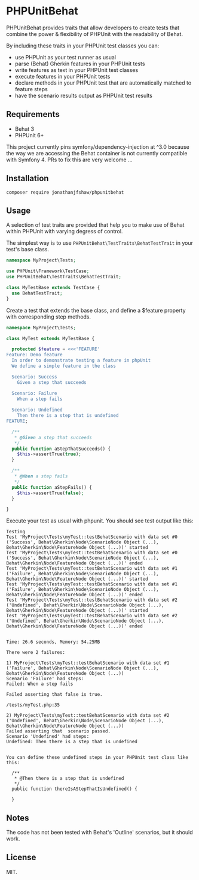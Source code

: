 # PHPUnitBehat

PHPUnitBehat provides traits that allow developers to create tests that combine 
the power & flexibility of  PHPUnit with the readability of Behat.

By including these traits in your PHPUnit test classes you can:
- use PHPUnit as your test runner as usual
- parse (Behat) Gherkin features in your PHPUnit tests
- write features as text in your PHPUnit test classes
- execute features in your PHPUnit tests
- declare methods in your PHPUnit test that are automatically matched to feature steps
- have the scenario results output as PHPUnit test results


## Requirements

* Behat 3
* PHPUnit 6+

This project currently pins symfony/dependency-injection at ^3.0 because the way we are 
accessing the Behat container is not currently compatible with Symfony 4. 
PRs to fix this are very welcome ...

## Installation

`composer require jonathanjfshaw/phpunitbehat`

## Usage

A selection of test traits are provided that help you to make use of Behat
within PHPUnit with varying degress of control.

The simplest way is to use `PHPUnitBehat\TestTraits\BehatTestTrait` 
in your test's base class.

```PHP
namespace MyProject\Tests;

use PHPUnit\Framework\TestCase;
use PHPUnitBehat\TestTraits\BehatTestTrait;

class MyTestBase extends TestCase {
  use BehatTestTrait;
}
```
Create a test that extends the base class, and define a 
$feature property with corresponding step methods.

```PHP
namespace MyProject\Tests;

class MyTest extends MyTestBase {

  protected $feature = <<<'FEATURE'
Feature: Demo feature
  In order to demonstrate testing a feature in phpUnit
  We define a simple feature in the class

  Scenario: Success
    Given a step that succeeds    

  Scenario: Failure
    When a step fails
    
  Scenario: Undefined
    Then there is a step that is undefined
FEATURE;

  /**
   * @Given a step that succeeds
   */
  public function aStepThatSucceeds() {
    $this->assertTrue(true);
  }

  /**
   * @When a step fails
   */
  public function aStepFails() {
    $this->assertTrue(false);
  }

}
```

Execute your test as usual with phpunit. You should see test output like this:

```
Testing
Test 'MyProject\Tests\myTest::testBehatScenario with data set #0 ('Success', Behat\Gherkin\Node\ScenarioNode Object (...), Behat\Gherkin\Node\FeatureNode Object (...))' started
Test 'MyProject\Tests\myTest::testBehatScenario with data set #0 ('Success', Behat\Gherkin\Node\ScenarioNode Object (...), Behat\Gherkin\Node\FeatureNode Object (...))' ended
Test 'MyProject\Tests\myTest::testBehatScenario with data set #1 ('Failure', Behat\Gherkin\Node\ScenarioNode Object (...), Behat\Gherkin\Node\FeatureNode Object (...))' started
Test 'MyProject\Tests\myTest::testBehatScenario with data set #1 ('Failure', Behat\Gherkin\Node\ScenarioNode Object (...), Behat\Gherkin\Node\FeatureNode Object (...))' ended
Test 'MyProject\Tests\myTest::testBehatScenario with data set #2 ('Undefined', Behat\Gherkin\Node\ScenarioNode Object (...), Behat\Gherkin\Node\FeatureNode Object (...))' started
Test 'MyProject\Tests\myTest::testBehatScenario with data set #2 ('Undefined', Behat\Gherkin\Node\ScenarioNode Object (...), Behat\Gherkin\Node\FeatureNode Object (...))' ended


Time: 26.6 seconds, Memory: 54.25MB

There were 2 failures:

1) MyProject\Tests\myTest::testBehatScenario with data set #1 ('Failure', Behat\Gherkin\Node\ScenarioNode Object (...), Behat\Gherkin\Node\FeatureNode Object (...))
Scenario 'Failure' had steps:
Failed: When a step fails

Failed asserting that false is true.

/tests/myTest.php:35

2) MyProject\Tests\myTest::testBehatScenario with data set #2 ('Undefined', Behat\Gherkin\Node\ScenarioNode Object (...), Behat\Gherkin\Node\FeatureNode Object (...))
Failed asserting that  scenario passed.
Scenario 'Undefined' had steps:
Undefined: Then there is a step that is undefined


You can define these undefined steps in your PHPUnit test class like this:

  /**
   * @Then there is a step that is undefined
   */
  public function thereIsAStepThatIsUndefined() {

  }

```

## Notes
The code has not been tested with Behat's 'Outline' scenarios, but it should work.


## License

MIT.
